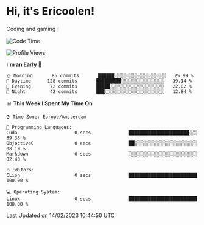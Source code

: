 # Hi, it's Ericoolen!
Coding and gaming！

<!--START_SECTION:waka-->
![Code Time](http://img.shields.io/badge/Code%20Time-663%20hrs%2023%20mins-blue)

![Profile Views](http://img.shields.io/badge/Profile%20Views-12-blue)

**I'm an Early 🐤** 

```text
🌞 Morning       85 commits       ██████░░░░░░░░░░░░░░░░░░░   25.99 % 
🌆 Daytime      128 commits       █████████░░░░░░░░░░░░░░░░   39.14 % 
🌃 Evening       72 commits       █████░░░░░░░░░░░░░░░░░░░░   22.02 % 
🌙 Night         42 commits       ███░░░░░░░░░░░░░░░░░░░░░░   12.84 % 

```


📊 **This Week I Spent My Time On** 

```text
⌚︎ Time Zone: Europe/Amsterdam

💬 Programming Languages: 
Cuda                     0 secs              ██████████████████████░░░   89.38 % 
ObjectiveC               0 secs              ██░░░░░░░░░░░░░░░░░░░░░░░   08.19 % 
Markdown                 0 secs              ░░░░░░░░░░░░░░░░░░░░░░░░░   02.43 % 

🔥 Editors: 
CLion                    0 secs              █████████████████████████   100.00 % 

💻 Operating System: 
Linux                    0 secs              █████████████████████████   100.00 % 

```


 Last Updated on 14/02/2023 10:44:50 UTC
<!--END_SECTION:waka-->

